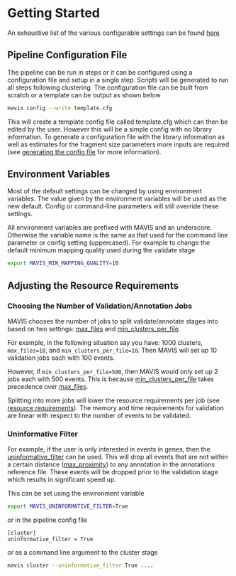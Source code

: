 # Getting Started

An exhaustive list of the various configurable settings can be found [here](../settings)

## Pipeline Configuration File

The pipeline can be run in steps or it can be configured using a
configuration file and setup in a single step. Scripts will be generated
to run all steps following clustering. The configuration file can be
built from scratch or a template can be output as shown below

```bash
mavis config --write template.cfg
```

This will create a template config file called template.cfg which can
then be edited by the user. However this will be a simple config with no
library information. To generate a configuration file with the library
information as well as estimates for the fragment size parameters more
inputs are required (see
[generating the config file](../../tutorials/full/#generating-the-config-file) for more information).

## Environment Variables

Most of the default settings can be changed by using environment
variables. The value given by the environment variables will be used as
the new default. Config or command-line parameters will still override
these settings.

All environment variables are prefixed with MAVIS and an underscore.
Otherwise the variable name is the same as that used for the command
line parameter or config setting (uppercased). For example to change the
default minimum mapping quality used during the validate stage

```bash
export MAVIS_MIN_MAPPING_QUALITY=10
```

## Adjusting the Resource Requirements

### Choosing the Number of Validation/Annotation Jobs

MAVIS chooses the number of jobs to split validate/annotate stages into
based on two settings: [max_files](../../configuration/settings/#max_files) and
[min_clusters_per_file](../../configuration/settings/#min-clusters-per-file).

For example, in the following situation say you have: 1000 clusters,
`max_files=10`, and `min_clusters_per_file=10`. Then MAVIS will set up
10 validation jobs each with 100 events.

However, if `min_clusters_per_file=500`, then MAVIS would only set up 2
jobs each with 500 events. This is because
[min_clusters_per_file](../../configuration/settings/#min-clusters-per-file) takes precedence
over [max_files](../../configuration/settings/#max_files).

Splitting into more jobs will lower the resource requirements per job
(see [resource requirements](../performance/)). The memory and time requirements for validation are linear
with respect to the number of events to be validated.

### Uninformative Filter

For example, if the user is only interested in events in genes, then the
[uninformative_filter](../../configuration/settings/#uninformative_filter) can be used. This
will drop all events that are not within a certain distance
([max_proximity](../../configuration/settings/#max_proximity)) to any annotation in
the annotations reference file. These events will be dropped prior to
the validation stage which results in significant speed up.

This can be set using the environment variable

```bash
export MAVIS_UNINFORMATIVE_FILTER=True
```

or in the pipeline config file

```text
[cluster]
uninformative_filter = True
```

or as a command line argument to the cluster stage

```bash
mavis cluster --uninformative_filter True ....
```
